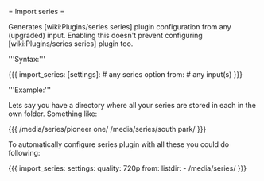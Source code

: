 = Import series =

Generates [wiki:Plugins/series series] plugin configuration from any (upgraded) input. Enabling this doesn't prevent configuring [wiki:Plugins/series series] plugin too. 

'''Syntax:'''

{{{
import_series:
  [settings]:
    # any series option
  from:
    # any input(s)
}}}

'''Example:'''

Lets say you have a directory where all your series are stored in each in the own folder. Something like:

{{{
/media/series/pioneer one/
/media/series/south park/
}}}

To automatically configure series plugin with all these you could do following:

{{{
import_series:
  settings:
    quality: 720p
  from:
    listdir:
      - /media/series/
}}}
